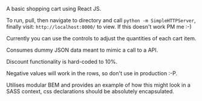 A basic shopping cart using React JS.

To run, pull, then navigate to directory and call `python -m SimpleHTTPServer`, finally visit: `http://localhost:8000/` to view. If this doesn't work PM me :-)

Currently you can use the controls to adjust the quantities of each cart item.

Consumes dummy JSON data meant to mimic a call to a API.

Discount functionality is hard-coded to 10%.

Negative values will work in the rows, so don't use in production :-P.

Utilises modular BEM and provides an example of how this might look in a SASS context, css declarations should be absolutely encapsulated.
